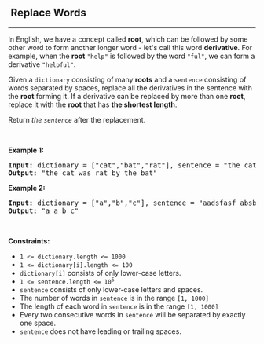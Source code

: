 <h2>  Replace Words</h2><hr><div><p>In English, we have a concept called <strong>root</strong>, which can be followed by some other word to form another longer word - let's call this word <strong>derivative</strong>. For example, when the <strong>root</strong> <code>"help"</code> is followed by the word <code>"ful"</code>, we can form a derivative <code>"helpful"</code>.</p>

<p>Given a <code>dictionary</code> consisting of many <strong>roots</strong> and a <code>sentence</code> consisting of words separated by spaces, replace all the derivatives in the sentence with the <strong>root</strong> forming it. If a derivative can be replaced by more than one <strong>root</strong>, replace it with the <strong>root</strong> that has <strong>the shortest length</strong>.</p>

<p>Return <em>the <code>sentence</code></em> after the replacement.</p>

<p>&nbsp;</p>
<p><strong class="example">Example 1:</strong></p>

<pre><strong>Input:</strong> dictionary = ["cat","bat","rat"], sentence = "the cattle was rattled by the battery"
<strong>Output:</strong> "the cat was rat by the bat"
</pre>

<p><strong class="example">Example 2:</strong></p>

<pre><strong>Input:</strong> dictionary = ["a","b","c"], sentence = "aadsfasf absbs bbab cadsfafs"
<strong>Output:</strong> "a a b c"
</pre>

<p>&nbsp;</p>
<p><strong>Constraints:</strong></p>

<ul>
	<li><code>1 &lt;= dictionary.length &lt;= 1000</code></li>
	<li><code>1 &lt;= dictionary[i].length &lt;= 100</code></li>
	<li><code>dictionary[i]</code> consists of only lower-case letters.</li>
	<li><code>1 &lt;= sentence.length &lt;= 10<sup>6</sup></code></li>
	<li><code>sentence</code> consists of only lower-case letters and spaces.</li>
	<li>The number of words in <code>sentence</code> is in the range <code>[1, 1000]</code></li>
	<li>The length of each word in <code>sentence</code> is in the range <code>[1, 1000]</code></li>
	<li>Every two consecutive words in <code>sentence</code> will be separated by exactly one space.</li>
	<li><code>sentence</code> does not have leading or trailing spaces.</li>
</ul>
</div>